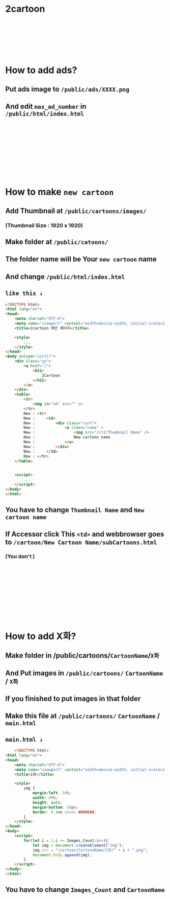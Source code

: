 # 2cartoon
## ㅤ
## ㅤ
# How to add ads?
## Put ads image to ``/public/ads/XXXX.png``
## And edit `max_ad_number` in ``/public/html/index.html``
## ㅤ
## ㅤ
## ㅤ
# How to make `new cartoon`
## Add Thumbnail at `/public/cartoons/images/`
### (Thumbnail Size : 1920 x 1920)
## Make folder at `/public/catoons/` 
## The folder name will be Your `new cartoon` name
## And change `/public/html/index.html`
## `like this ↓`
```html
<!DOCTYPE html>
<html lang="en">
<head>
    <meta charset="UTF-8">
    <meta name="viewport" content="width=device-width, initial-scale=1.0">
    <title>2cartoon 매인 페이지</title>

    <style>
        ...
    </style>
</head>
<body onload="init()">
    <div class="up">
        <a href="/">
            <h21>
                2Cartoon
            </h21>
        </a>
    </div>
    <table>
        <tr>
            <img id="ad" src="" />
        </tr>
        New : <tr>
        New :     <td>
        New :         <div class="cart">
        New :             <a class="name" >
        New :                 <img src="/ctI/Thumbnail Name" />
        New :                 New cartoon name
        New :             </a>
        New :         </div>
        New :     </td>
        New : </tr>
    </table>
    

    <script>
        ...
    </script>
</body>
</html>
```
## You have to change `Thumbnail Name` and `New cartoon name`
## If Accessor click This `<td>` and webbrowser goes to `/cartoon/New Cartoon Name/subCartoons.html`
### (You don't )
## ㅤ
## ㅤ
## ㅤ
# How to add X화?
## Make folder in /public/cartoons/`CartoonName`/`X화`
## And Put images in `/public/cartoons/` ```CartoonName``` / ```X화```
## If you finished to put images in that folder
## Make this file at `/public/cartoons/` ```CartoonName``` / `main.html`

## `main.html ↓`
```html
    <!DOCTYPE html>
<html lang="en">
<head>
    <meta charset="UTF-8">
    <meta name="viewport" content="width=device-width, initial-scale=1.0">
    <title>1화</title>

    <style>
        img {
            margin-left: 10%;
            width: 80%;
            height: auto;
            margin-bottom: 50px;
            border: 0.4em inset #009688;
        }
    </style>
</head>
<body>
    <script>
        for(let i = 1;i <= Images_Count;i++){
            let img = document.createElement("img");
            img.src = "/cartoon/CartoonName/1화/" + i + ".png";
            document.body.append(img);
        }
    </script>
</body>
</html>
```
## You have to change `Images_Count` and `CartoonName`
## ㅤ
## ㅤ
## ㅤ